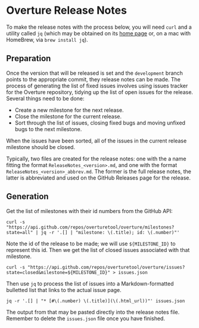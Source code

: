 # Overture Release Notes

To make the release notes with the process below, you will need `curl` and a utility called `jq` (which may be obtained on its [home page](http://stedolan.github.io/jq/) or, on a mac with HomeBrew, via `brew install jq`).

## Preparation

Once the version that will be released is set and the `development` branch points to the appropriate commit, they release notes can be made.  The process of generating the list of fixed issues involves using issues tracker for the Overture repository, tidying up the list of open issues for the release.  Several things need to be done:

* Create a new milestone for the next release.
* Close the milestone for the current release.
* Sort through the list of issues, closing fixed bugs and moving unfixed bugs to the next milestone.

When the issues have been sorted, all of the issues in the current release milestone should be closed.

Typically, two files are created for the release notes: one with the a name fitting the format `ReleaseNotes_<version>.md`, and one with the format `ReleaseNotes_<version>_abbrev.md`.  The former is the full release notes, the latter is abbreviated and used on the GitHub Releases page for the release.


## Generation

Get the list of milestones with their id numbers from the GitHub API:

```
curl -s "https://api.github.com/repos/overturetool/overture/milestones?state=all" | jq -r '.[] | "milestone: \(.title); id: \(.number)"'
```

Note the id of the release to be made; we will use `${MILESTONE_ID}` to represent this id.  Then we get the list of closed issues associated with that milestone.

```
curl -s "https://api.github.com/repos/overturetool/overture/issues?state=closed&milestone=${MILESTONE_ID}" > issues.json
```

Then use `jq` to process the list of issues into a Markdown-formatted bulletted list that links to the actual issue page.

```
jq -r '.[] | "* [#\(.number) \(.title)](\(.html_url))"' issues.json
```

The output from that may be pasted directly into the release notes file.  Remember to delete the `issues.json` file once you have finished.
